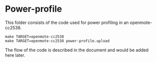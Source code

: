 Power-profile
=============

This folder consists of the code used for power profiling in an openmote-cc2538.

```
make TARGET=openmote-cc2538
make TARGET=openmote-cc2538 power-profile.upload
```

The flow of the code is described in the document and would be added here later.